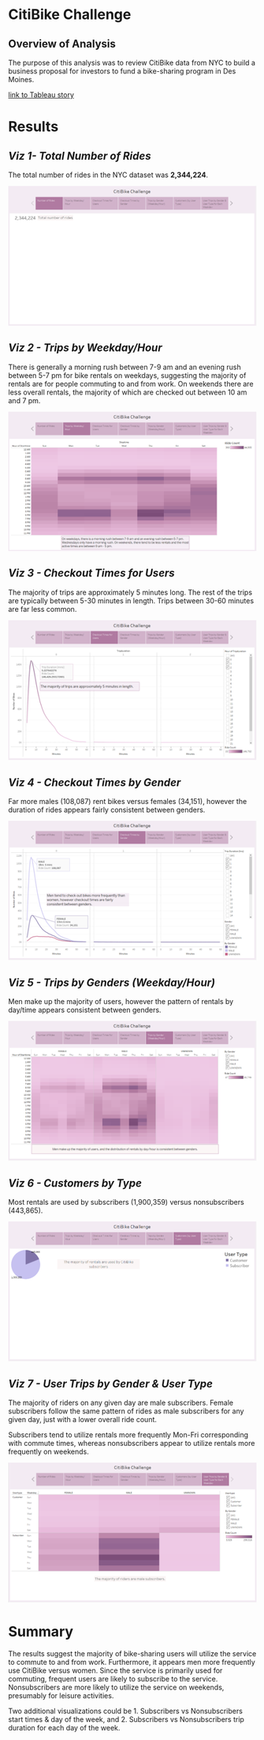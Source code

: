 # CitiBike Challenge
## Overview of Analysis
The purpose of this analysis was to review CitiBike data from NYC to build a business proposal for investors to fund a bike-sharing program in Des Moines.

[link to Tableau story](challenge.twb)

# Results
## *Viz 1- Total Number of Rides*
The total number of rides in the NYC dataset was **2,344,224**.

![Viz 1 - Total Number of Rides](./resources/viz1.png)

## *Viz 2 - Trips by Weekday/Hour*
There is generally a morning rush between 7-9 am and an evening rush between 5-7 pm for bike rentals on weekdays, suggesting the majority of rentals are for people commuting to and from work. On weekends there are less overall rentals, the majority of which are checked out between 10 am and 7 pm.

![Viz 2 - Trips by Weekday/Hour](./resources/viz2.png)


## *Viz 3 - Checkout Times for Users*
The majority of trips are approximately 5 minutes long. The rest of the trips are typically between 5-30 minutes in length. Trips between 30-60 minutes are far less common.

![Viz 3 - Checkout Times for Users](./resources/viz3.png)


## *Viz 4 - Checkout Times by Gender*
Far more males (108,087) rent bikes versus females (34,151), however the duration of rides appears fairly consistent between genders.

![Viz 4 - Checkout Times by Gender](./resources/viz4.png)

## *Viz 5 - Trips by Genders (Weekday/Hour)*
Men make up the majority of users, however the pattern of rentals by day/time appears consistent between genders.

![Viz 5 - Trips by Gender (Weekday/Hour) ](./resources/viz5.png)

## *Viz 6 - Customers by Type*
Most rentals are used by subscribers (1,900,359) versus nonsubscribers (443,865).

![Viz 6 - Customers by Type](./resources/viz6.png)

## *Viz 7 - User Trips by Gender & User Type*
The majority of riders on any given day are male subscribers. Female subscribers follow the same pattern of rides as male subscribers for any given day, just with a lower overall ride count. 

Subscribers tend to utilize rentals more frequently Mon-Fri corresponding with commute times, whereas nonsubscribers appear to utilize rentals more frequently on weekends.

![Viz 7 - User Trips by Gender & User Type](./resources/viz7.png)


# Summary
The results suggest the majority of bike-sharing users will utilize the service to commute to and from work. Furthermore, it appears men more frequently use CitiBike versus women. Since the service is primarily used for commuting, frequent users are likely to subscribe to the service. Nonsubscribers are more likely to utilize the service on weekends, presumably for leisure activities. 

Two additional visualizations could be 1. Subscribers vs Nonsubscribers start times & day of the week, and 2. Subscribers vs Nonsubscribers trip duration for each day of the week.